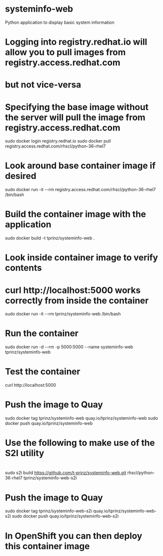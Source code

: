 # systeminfo-web
Python application to display basic system information

# Logging into registry.redhat.io will allow you to pull images from registry.access.redhat.com
# but not vice-versa
#
# Specifying the base image without the server will pull the image from registry.access.redhat.com

sudo docker login registry.redhat.io
sudo docker pull registry.access.redhat.com/rhscl/python-36-rhel7

# Look around base container image if desired

sudo docker run -it --rm registry.access.redhat.com/rhscl/python-36-rhel7 /bin/bash

# Build the container image with the application

sudo docker build -t tprinz/systeminfo-web .

# Look inside container image to verify contents
# curl http://localhost:5000 works correctly from inside the container

sudo docker run -it --rm tprinz/systeminfo-web /bin/bash

# Run the container

sudo docker run -d --rm -p 5000:5000 --name systeminfo-web tprinz/systeminfo-web 

# Test the container

curl http://localhost:5000

# Push the image to Quay

sudo docker tag tprinz/systeminfo-web quay.io/tprinz/systeminfo-web
sudo docker push quay.io/tprinz/systeminfo-web

#
# Use the following to make use of the S2I utility
#

sudo s2i build https://github.com/t-prinz/systeminfo-web.git rhscl/python-36-rhel7 tprinz/systeminfo-web-s2i

# Push the image to Quay

sudo docker tag tprinz/systeminfo-web-s2i quay.io/tprinz/systeminfo-web-s2i
sudo docker push quay.io/tprinz/systeminfo-web-s2i

# In OpenShift you can then deploy this container image
